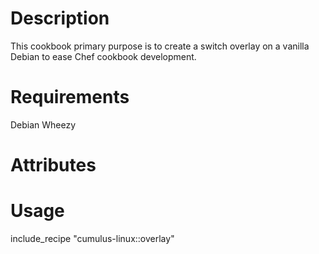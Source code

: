 Description
===========

This cookbook primary purpose is to create a switch overlay on a vanilla Debian
to ease Chef cookbook development.

Requirements
============

Debian Wheezy

Attributes
==========

Usage
=====

include_recipe "cumulus-linux::overlay"
